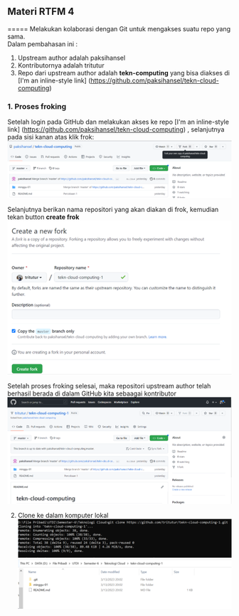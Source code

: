 ## Materi RTFM 4
=====
Melakukan kolaborasi dengan Git untuk mengakses suatu repo yang sama.</br>
Dalam pembahasan ini :</br>
1. Upstream author adalah paksihansel</br>
2. Kontributornya adalah tritutur</br>
3. Repo dari upstream author adalah **tekn-computing** yang bisa diakses di [I'm an inline-style link] (https://github.com/paksihansel/tekn-cloud-computing)</br>

### 1. Proses froking
Setelah login pada GitHub dan melakukan akses ke repo [I'm an inline-style link] (https://github.com/paksihansel/tekn-cloud-computing) , selanjutnya pada sisi kanan atas klik frok:</br>
<img src="https://github.com/tritutur/tekn-cloud-computing/blob/main/minggu-01/image-11.png"/></br>

Selanjutnya berikan nama repositori yang akan diakan di frok, kemudian tekan button **create frok**</br>
<img src="https://github.com/tritutur/tekn-cloud-computing/blob/main/minggu-01/image-12.png"/></br>

Setelah proses froking selesai, maka repositori upstream author telah berhasil berada di dalam GitHub kita sebaagai kontributor</br>
<img src="https://github.com/tritutur/tekn-cloud-computing/blob/main/minggu-01/image-13.png"/></br>

2. Clone ke dalam komputer lokal</br>
<img src="https://github.com/tritutur/tekn-cloud-computing/blob/main/minggu-01/image-14.png"/></br>
<img src="https://github.com/tritutur/tekn-cloud-computing/blob/main/minggu-01/image-15.png"/></br>